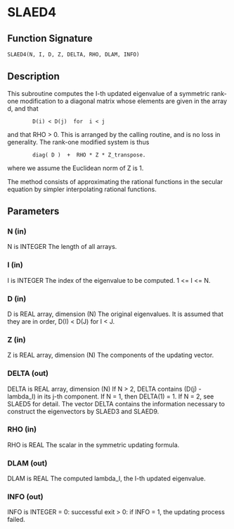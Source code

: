 # SLAED4

## Function Signature

```fortran
SLAED4(N, I, D, Z, DELTA, RHO, DLAM, INFO)
```

## Description


 This subroutine computes the I-th updated eigenvalue of a symmetric
 rank-one modification to a diagonal matrix whose elements are
 given in the array d, and that

            D(i) < D(j)  for  i < j

 and that RHO > 0.  This is arranged by the calling routine, and is
 no loss in generality.  The rank-one modified system is thus

            diag( D )  +  RHO * Z * Z_transpose.

 where we assume the Euclidean norm of Z is 1.

 The method consists of approximating the rational functions in the
 secular equation by simpler interpolating rational functions.

## Parameters

### N (in)

N is INTEGER The length of all arrays.

### I (in)

I is INTEGER The index of the eigenvalue to be computed. 1 <= I <= N.

### D (in)

D is REAL array, dimension (N) The original eigenvalues. It is assumed that they are in order, D(I) < D(J) for I < J.

### Z (in)

Z is REAL array, dimension (N) The components of the updating vector.

### DELTA (out)

DELTA is REAL array, dimension (N) If N > 2, DELTA contains (D(j) - lambda_I) in its j-th component. If N = 1, then DELTA(1) = 1. If N = 2, see SLAED5 for detail. The vector DELTA contains the information necessary to construct the eigenvectors by SLAED3 and SLAED9.

### RHO (in)

RHO is REAL The scalar in the symmetric updating formula.

### DLAM (out)

DLAM is REAL The computed lambda_I, the I-th updated eigenvalue.

### INFO (out)

INFO is INTEGER = 0: successful exit > 0: if INFO = 1, the updating process failed.

